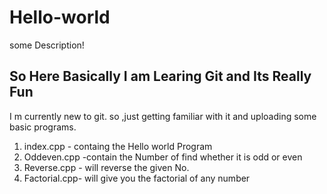 # Hello-world

some Description!

## So Here Basically I am Learing Git and Its Really Fun

I m currently new to git.
so ,just getting familiar with it and uploading some basic programs.
1. index.cpp - containg the Hello world Program
2. Oddeven.cpp -contain the Number of find whether it is odd or even
3. Reverse.cpp - will reverse the given No.
4. Factorial.cpp- will give you the factorial of any number
